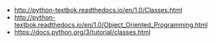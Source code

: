 - http://python-textbok.readthedocs.io/en/1.0/Classes.html
- http://python-textbok.readthedocs.io/en/1.0/Object_Oriented_Programming.html
- https://docs.python.org/3/tutorial/classes.html
